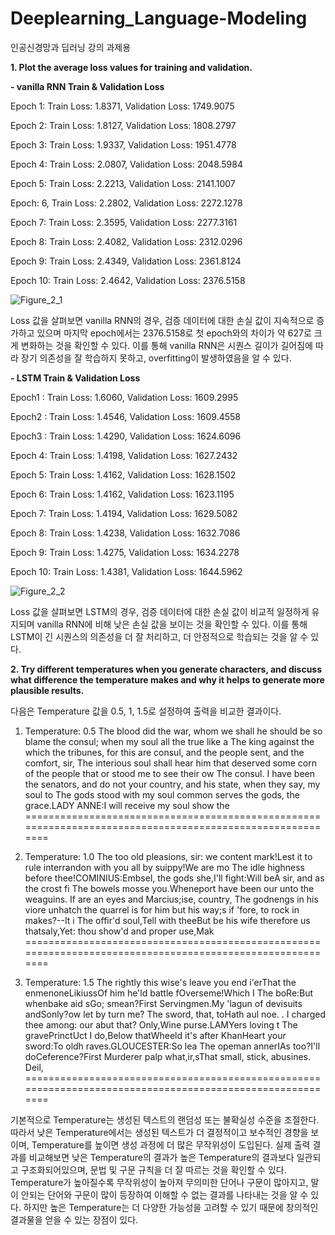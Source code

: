 # Deeplearning_Language-Modeling
인공신경망과 딥러닝 강의 과제용

**1. Plot the average loss values for training and validation.**

**- vanilla RNN Train & Validation Loss**

Epoch 1: Train Loss: 1.8371, Validation Loss: 1749.9075

Epoch 2: Train Loss: 1.8127, Validation Loss: 1808.2797

Epoch 3: Train Loss: 1.9337, Validation Loss: 1951.4778

Epoch 4: Train Loss: 2.0807, Validation Loss: 2048.5984

Epoch  5: Train Loss: 2.2213, Validation Loss: 2141.1007

Epoch: 6, Train Loss: 2.2802, Validation Loss: 2272.1278

Epoch 7: Train Loss: 2.3595, Validation Loss: 2277.3161

Epoch 8: Train Loss: 2.4082, Validation Loss: 2312.0296

Epoch 9: Train Loss: 2.4349, Validation Loss: 2361.8124

Epoch 10: Train Loss: 2.4642, Validation Loss: 2376.5158

![Figure_2_1](https://github.com/NayunKim25/Deeplearning_Language-Modeling/assets/144984333/613030d3-017c-4b17-a9e8-bde813fb63da)

Loss 값을 살펴보면 vanilla RNN의 경우, 검증 데이터에 대한 손실 값이 지속적으로 증가하고 있으며 마지막 epoch에서는 2376.5158로 첫 epoch와의 차이가 약 627로 크게 변화하는 것을 확인할 수 있다.
이를 통해 vanilla RNN은 시퀀스 길이가 길어짐에 따라 장기 의존성을 잘 학습하지 못하고, overfitting이 발생하였음을 알 수 있다.

**- LSTM Train & Validation Loss**

Epoch1 : Train Loss: 1.6060, Validation Loss: 1609.2995

Epoch2 : Train Loss: 1.4546, Validation Loss: 1609.4558

Epoch3 : Train Loss: 1.4290, Validation Loss: 1624.6096

Epoch 4: Train Loss: 1.4198, Validation Loss: 1627.2432

Epoch 5: Train Loss: 1.4162, Validation Loss: 1628.1502

Epoch 6: Train Loss: 1.4162, Validation Loss: 1623.1195

Epoch 7: Train Loss: 1.4194, Validation Loss: 1629.5082

Epoch 8: Train Loss: 1.4238, Validation Loss: 1632.7086

Epoch 9: Train Loss: 1.4275, Validation Loss: 1634.2278

Epoch 10: Train Loss: 1.4381, Validation Loss: 1644.5962

![Figure_2_2](https://github.com/NayunKim25/Deeplearning_Language-Modeling/assets/144984333/2a046730-97dd-478d-b2d0-9ffe33e61bfb)

Loss 값을 살펴보면 LSTM의 경우, 검증 데이터에 대한 손실 값이 비교적 일정하게 유지되며 vanilla RNN에 비해 낮은 손실 값을 보이는 것을 확인할 수 있다.
이를 통해 LSTM이 긴 시퀀스의 의존성을 더 잘 처리하고, 더 안정적으로 학습되는 것을 알 수 있다.



**2. Try different temperatures when you generate characters, and discuss what difference the temperature makes and why it helps to generate more plausible results.**

다음은 Temperature 값을 0.5, 1, 1.5로 설정하여 출력을 비교한 결과이다.

1) Temperature: 0.5
The blood did the war, whom we shall he should be so blame the consul; when my soul all the true like a 
The king against the which the tribunes, for this are consul, and the people sent, and the comfort, sir,
The interious soul shall hear him that deserved some corn of the people that or stood me to see their ow
The consul. I have been the senators, and do not your country, and his state, when they say, my soul to 
The gods stood with my soul common serves the gods, the grace.LADY ANNE:I will receive my soul show the 
==========================================================================================================

2) Temperature: 1.0
The too old pleasions, sir: we content mark!Lest it to rule interrandon with you all by suippy!We are mo
The idle highness before thee!COMINIUS:Embsel, the gods she,I'll fight:Will beA sir, and as the crost fi
The bowels mosse you.Wheneport have been our unto the weaguins. If are an eyes and Marcius;ise, country,
The godnengs in his viore unhatch the quarrel is for him but his way;s if 'fore, to rock in makes?--It i
The offir'd soul,Tell with theeBut be his wife therefore us thatsaly,Yet: thou show'd and proper use,Mak
==========================================================================================================

3) Temperature: 1.5
The rightly this wise's leave you end i'erThat the enmenoneLikiussOf him he'ld battle fOverseme!Which I 
The boRe:But whenbake aid sGo; smean?First Servingmen.My 'lagun of devisuits andSonly?ow let by turn me?
The sword, that, toHath aul noe. . I charged thee among: our abut that? Only,Wine purse.LAMYers loving t
The gravePrinctUct I do,Below thatWheeld it's after KhanHeart your sword:To oldh raves.GLOUCESTER:So lea
The opeman annerIAs too?I'll doCeference?First Murderer palp what,ir,sThat small, stick, abusines. Deil,
==========================================================================================================

기본적으로 Temperature는 생성된 텍스트의 랜덤성 또는 불확실성 수준을 조절한다. 
따라서 낮은 Temperature에서는 생성된 텍스트가 더 결정적이고 보수적인 경향을 보이며, Temperature를 높이면 생성 과정에 더 많은 무작위성이 도입된다.
실제 출력 결과를 비교해보면 낮은 Temperature의 결과가 높은 Temperature의 결과보다 일관되고 구조화되어있으며, 문법 및 구문 규칙을 더 잘 따르는 것을 확인할 수 있다.
Temperature가 높아질수록 무작위성이 높아져 무의미한 단어나 구문이 많아지고, 말이 안되는 단어와 구문이 많이 등장하여 이해할 수 없는 결과를 나타내는 것을 알 수 있다.
하지만 높은 Temperature는 더 다양한 가능성을 고려할 수 있기 때문에 창의적인 결과물을 얻을 수 있는 장점이 있다.
